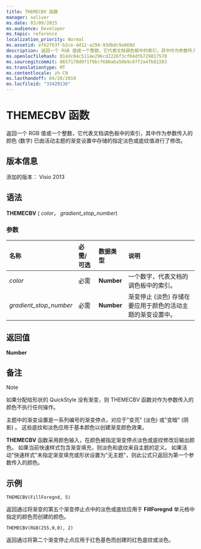 ```yaml
---
title: THEMECBV 函数
manager: soliver
ms.date: 03/09/2015
ms.audience: Developer
ms.topic: reference
localization_priority: Normal
ms.assetid: ef62f63f-b2ce-4d12-a294-93dbdc9a869d
description: 返回一个 RGB 值或一个整数，它代表文档调色板中的索引，其中作为参数传入的颜色 (数字) 已由活动主题的渐变设置中存储的指定淡色或底纹值进行了修改。
ms.openlocfilehash: 014dc04c5114e296cd2226f3cf04dfb729817578
ms.sourcegitcommit: 8657170d071f9bcf680aba50b9c07f2a4fb82283
ms.translationtype: MT
ms.contentlocale: zh-CN
ms.lasthandoff: 04/28/2019
ms.locfileid: "33429136"
---
```

# <a name="themecbv-function"></a>THEMECBV 函数

返回一个 RGB 值或一个整数，它代表文档调色板中的索引，其中作为参数传入的颜色 (数字) 已由活动主题的渐变设置中存储的指定淡色或底纹值进行了修改。 
  
## <a name="version-information"></a>版本信息

添加的版本： Visio 2013
 
  
## <a name="syntax"></a>语法

 **THEMECBV** ( _color_，  _gradient_stop_number_) 
  
### <a name="parameters"></a>参数

|**名称**|**必需/可选**|**数据类型**|**说明**|
|:-----|:-----|:-----|:-----|
| _color_ <br/> |必需  <br/> |**Number** <br/> |一个数字，代表文档的调色板中的索引。  <br/> |
| _gradient_stop_number_ <br/> |必需  <br/> |**Number** <br/> |渐变停止 (淡色) 存储在要应用于颜色的活动主题的渐变设置中。  <br/> |
   
## <a name="return-value"></a>返回值

 **Number**
  
## <a name="remarks"></a>备注

> [!NOTE]
> 如果分配给形状的 QuickStyle 没有渐变，则 THEMECBV 函数对作为参数传入的颜色不执行任何操作。 
  
主题中的渐变设置是一系列编号的渐变停点，对应于"变亮" (淡色) 或"变暗" (阴影) 。 这些底纹和淡色应用于基本颜色以创建渐变颜色效果。
  
**THEMECBV** 函数采用颜色输入，在颜色被指定渐变停点淡色或底纹修改后输出颜色。 如果当前快速样式包含渐变填充，则淡色和底纹来自主题的定义。 如果活动"快速样式"未指定渐变填充或形状设置为"无主题"，则此公式只返回为第一个参数传入的颜色。 
  
## <a name="example"></a>示例

 `THEMECBV(FillForegnd, 5)`
  
返回通过将渐变的第五个渐变停止点中的淡色或底纹应用于 **FillForegnd** 单元格中指定的颜色而创建的颜色。 
  
 `THEMECBV(RGB(255,0,0), 2)`
  
返回通过将第二个渐变停止点应用于红色基色而创建的红色底纹或淡色。
  

